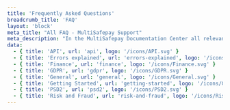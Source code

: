 ```yaml
---
title: 'Frequently Asked Questions'
breadcrumb_title: 'FAQ'
layout: 'block'
meta_title: "All FAQ - MultiSafepay Support"
meta_description: "In the MultiSafepay Documentation Center all relevant information regarding our Plugins and API. As well as Support pages for Payment Method, Tools and General Questions. You can also find the contact details of our Support Team and Integration Team."
data:
  - { title: 'API', url: 'api', logo: '/icons/API.svg' }
  - { title: 'Errors explained', url: 'errors-explained', logo: '/icons/Errors explained.svg' }
  - { title: 'Finance', url: 'finance', logo: '/icons/Finance.svg' }
  - { title: 'GDPR', url: 'gdpr', logo: '/icons/GDPR.svg' }
  - { title: 'General', url: 'general', logo: '/icons/General.svg' }
  - { title: 'Getting Started', url: 'getting-started', logo: '/icons/Getting started.svg' }
  - { title: 'PSD2', url: 'psd2', logo: '/icons/PSD2.svg' }
  - { title: 'Risk and Fraud', url: 'risk-and-fraud', logo: '/icons/Risk and Fraud.svg' }
---
```

